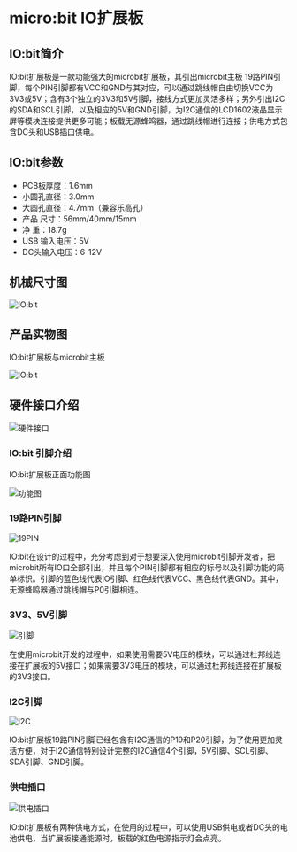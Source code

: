 # micro:bit IO扩展板

## IO:bit简介

IO:bit扩展板是一款功能强大的microbit扩展板，其引出microbit主板 19路PIN引脚，每个PIN引脚都有VCC和GND与其对应，可以通过跳线帽自由切换VCC为3V3或5V；含有3个独立的3V3和5V引脚，接线方式更加灵活多样；另外引出I2C的SDA和SCL引脚，以及相应的5V和GND引脚，为I2C通信的LCD1602液晶显示屏等模块连接提供更多可能；板载无源蜂鸣器，通过跳线帽进行连接；供电方式包含DC头和USB插口供电。

## IO:bit参数

- PCB板厚度：1.6mm
- 小圆孔直径：3.0mm
- 大圆孔直径：4.7mm（兼容乐高孔）
- 产品    尺寸：56mm/40mm/15mm
- 净            重：18.7g
- USB  输入电压：5V
- DC头输入电压：6-12V

## 机械尺寸图

![IO:bit](picture/dimension.png)

## 产品实物图

IO:bit扩展板与microbit主板

![IO:bit](picture/IObit.png)

## 硬件接口介绍

![硬件接口](picture/Annotation_diagram.png)

### IO:bit 引脚介绍

IO:bit扩展板正面功能图

![功能图](picture/IObit_power_zh.png)

### 19路PIN引脚

![19PIN](picture/IObit_19PIN_zh.png)

IO:bit在设计的过程中，充分考虑到对于想要深入使用microbit引脚开发者，把microbit所有IO口全部引出，并且每个PIN引脚都有相应的标号以及引脚功能的简单标识。引脚的蓝色线代表IO引脚、红色线代表VCC、黑色线代表GND。其中，无源蜂鸣器通过跳线帽与P0引脚相连。

### 3V3、5V引脚

![引脚](picture/IObit_3_5V_zh.png)

在使用microbit开发的过程中，如果使用需要5V电压的模块，可以通过杜邦线连接在扩展板的5V接口；如果需要3V3电压的模块，可以通过杜邦线连接在扩展板的3V3接口。

### I2C引脚

![I2C](picture/IObit_I2C_zh.png)

IO:bit扩展板19路PIN引脚已经包含有I2C通信的P19和P20引脚，为了使用更加灵活方便，对于I2C通信特别设计完整的I2C通信4个引脚，5V引脚、SCL引脚、SDA引脚、GND引脚。

### 供电插口

![供电插口](picture/IObit_power_zh.png)

IO:bit扩展板有两种供电方式，在使用的过程中，可以使用USB供电或者DC头的电池供电，当扩展板接通能源时，板载的红色电源指示灯会点亮。
